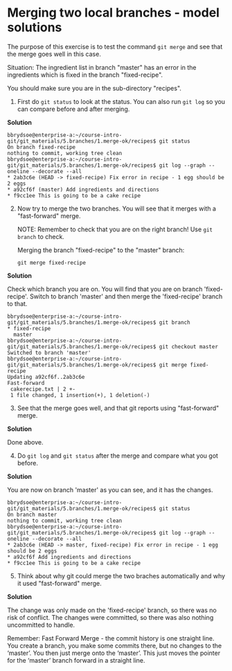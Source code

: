 # Merging two local branches - model solutions

The purpose of this exercise is to test the command `git merge` and see that the merge goes well in this case. 

Situation: The ingredient list in branch "master" has an error in the ingredients which is fixed in the branch "fixed-recipe".

You should make sure you are in the sub-directory "recipes". 

1. First do `git status` to look at the status. You can also run `git log` so you can compare before and after merging. 

**Solution**

```shell
bbrydsoe@enterprise-a:~/course-intro-git/git_materials/5.branches/1.merge-ok/recipes$ git status
On branch fixed-recipe
nothing to commit, working tree clean
bbrydsoe@enterprise-a:~/course-intro-git/git_materials/5.branches/1.merge-ok/recipes$ git log --graph --oneline --decorate --all
* 2ab3c6e (HEAD -> fixed-recipe) Fix error in recipe - 1 egg should be 2 eggs
* a92cf6f (master) Add ingredients and directions
* f9cc1ee This is going to be a cake recipe
```

2. Now try to merge the two branches. You will see that it merges with a "fast-forward" merge. 

   NOTE: Remember to check that you are on the right branch! Use `git branch` to check. 

   Merging the branch "fixed-recipe" to the "master" branch: 

   ```
   git merge fixed-recipe
   ```

**Solution**

Check which branch you are on. You will find that you are on branch 'fixed-recipe'. Switch to branch 'master' and then merge the 'fixed-recipe' branch to that. 

```shell
bbrydsoe@enterprise-a:~/course-intro-git/git_materials/5.branches/1.merge-ok/recipes$ git branch
* fixed-recipe
  master
bbrydsoe@enterprise-a:~/course-intro-git/git_materials/5.branches/1.merge-ok/recipes$ git checkout master
Switched to branch 'master'
bbrydsoe@enterprise-a:~/course-intro-git/git_materials/5.branches/1.merge-ok/recipes$ git merge fixed-recipe
Updating a92cf6f..2ab3c6e
Fast-forward
 cakerecipe.txt | 2 +-
 1 file changed, 1 insertion(+), 1 deletion(-)
```

3. See that the merge goes well, and that git reports using "fast-forward" merge. 

**Solution** 

Done above. 

4. Do `git log` and `git status` after the merge and compare what you got before.

**Solution** 

You are now on branch 'master' as you can see, and it has the changes. 

```shell
bbrydsoe@enterprise-a:~/course-intro-git/git_materials/5.branches/1.merge-ok/recipes$ git status
On branch master
nothing to commit, working tree clean
bbrydsoe@enterprise-a:~/course-intro-git/git_materials/5.branches/1.merge-ok/recipes$ git log --graph --oneline --decorate --all
* 2ab3c6e (HEAD -> master, fixed-recipe) Fix error in recipe - 1 egg should be 2 eggs
* a92cf6f Add ingredients and directions
* f9cc1ee This is going to be a cake recipe
```

5. Think about why git could merge the two braches automatically and why it used "fast-forward" merge. 

**Solution** 

The change was only made on the 'fixed-recipe' branch, so there was no risk of conflict. The changes were committed, so there was also nothing uncommitted to handle. 

Remember: 
Fast Forward Merge - the commit history is one straight line. You create a branch, you make some commits there, but no changes to the ‘master’. You then just merge onto the ‘master’. This just moves the pointer for the ‘master’ branch forward in a straight line. 

